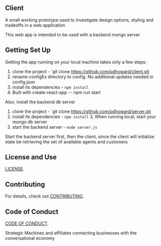 
## Client

A small working prototype used to investigate design options, styling and tradeoffs in a web application

This web app is intended to be used with a backend mongo server
## Getting Set Up

Getting the app running on your local machine takes only a few steps:

1. clone the project - `git clone https://github.com/pdhoward/client.git
2. rename configEx directory to config. No additional updates needed in config.json
2. install its dependencies - `npm install`
3. Built with create-react-app -- npm run start

Also, install the backend db server

1. clone the project - `git clone https://github.com/pdhoward/server.git
2. install its dependencies - `npm install`
3, When running local, start your mongo db server
4. start the backend server - `node server.js`

Start the backend server first, then the client, since the client will initialize state be retrieving the set of available agents and customers


## License and Use
 [LICENSE](LICENSE.txt).

## Contributing

For details, check out [CONTRIBUTING](./.github/CONTRIBUTING.md).

## Code of Conduct

[CODE OF CONDUCT](./.github/CODE_OF_CONDUCT.md).

Strategic Machines and affiliates
connecting businesses with the conversational economy
